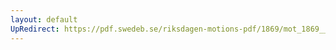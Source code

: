 ```yaml
---
layout: default
UpRedirect: https://pdf.swedeb.se/riksdagen-motions-pdf/1869/mot_1869__ak__00331/mot_1869__ak__00331_002.pdf
---
```

